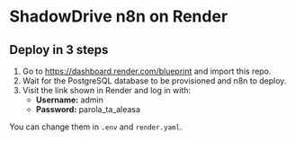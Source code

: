 # ShadowDrive n8n on Render

## Deploy in 3 steps

1. Go to https://dashboard.render.com/blueprint and import this repo.
2. Wait for the PostgreSQL database to be provisioned and n8n to deploy.
3. Visit the link shown in Render and log in with:
   - **Username:** admin
   - **Password:** parola_ta_aleasa

You can change them in `.env` and `render.yaml`.
